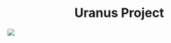 <h1 align="center"> Uranus Project </h1>
<img src="https://wallpaperaccess.com/full/2825810.gif" />
